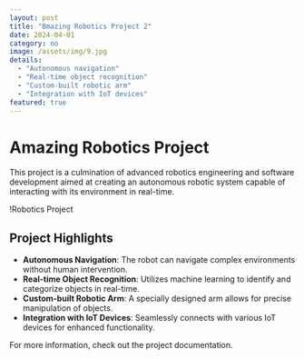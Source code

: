 ```yaml
---
layout: post
title: "Bmazing Robotics Project 2"
date: 2024-04-01
category: no
image: /assets/img/9.jpg
details:
  - "Autonomous navigation"
  - "Real-time object recognition"
  - "Custom-built robotic arm"
  - "Integration with IoT devices"
featured: true
---
```


# Amazing Robotics Project

This project is a culmination of advanced robotics engineering and software development aimed at creating an autonomous robotic system capable of interacting with its environment in real-time.

!Robotics Project

## Project Highlights

- **Autonomous Navigation**: The robot can navigate complex environments without human intervention.
- **Real-time Object Recognition**: Utilizes machine learning to identify and categorize objects in real-time.
- **Custom-built Robotic Arm**: A specially designed arm allows for precise manipulation of objects.
- **Integration with IoT Devices**: Seamlessly connects with various IoT devices for enhanced functionality.

For more information, check out the project documentation.
